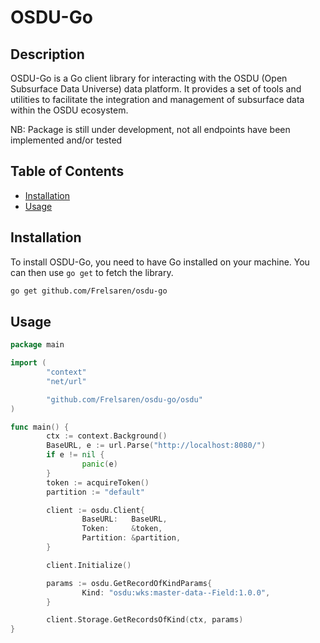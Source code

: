 # OSDU-Go

## Description
OSDU-Go is a Go client library for interacting with the OSDU (Open Subsurface Data Universe) data platform. It provides a set of tools and utilities to facilitate the integration and management of subsurface data within the OSDU ecosystem.

NB: Package is still under development, not all endpoints have been implemented and/or tested

## Table of Contents
- [Installation](#installation)
- [Usage](#usage)

## Installation
To install OSDU-Go, you need to have Go installed on your machine. You can then use `go get` to fetch the library.

```bash
go get github.com/Frelsaren/osdu-go
```

## Usage
```go
package main

import (
        "context"
        "net/url"

        "github.com/Frelsaren/osdu-go/osdu"
)

func main() {
        ctx := context.Background()
        BaseURL, e := url.Parse("http://localhost:8080/")
        if e != nil {
                panic(e)
        }
        token := acquireToken()
        partition := "default"

        client := osdu.Client{
                BaseURL:   BaseURL,
                Token:     &token,
                Partition: &partition,
        }

        client.Initialize()

        params := osdu.GetRecordOfKindParams{
                Kind: "osdu:wks:master-data--Field:1.0.0",
        }

        client.Storage.GetRecordsOfKind(ctx, params)
}
```
